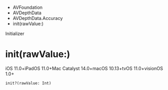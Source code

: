

- AVFoundation
- AVDepthData
- AVDepthData.Accuracy
-  init(rawValue:) 

Initializer

# init(rawValue:)

iOS 11.0+iPadOS 11.0+Mac Catalyst 14.0+macOS 10.13+tvOS 11.0+visionOS 1.0+

``` source
init?(rawValue: Int)
```

